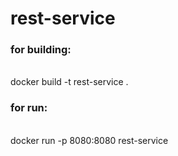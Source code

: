 # rest-service

<h3>for building: </h3> <br>
docker build -t rest-service .

<h3>for run: </h3> <br>
docker run -p 8080:8080 rest-service
